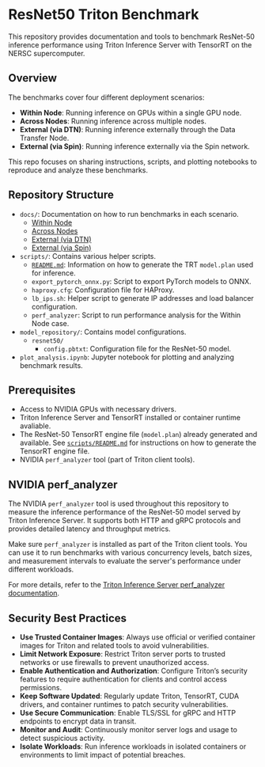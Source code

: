 # ResNet50 Triton Benchmark

This repository provides documentation and tools to benchmark ResNet-50 inference performance using Triton Inference Server with TensorRT on the NERSC supercomputer.

## Overview

The benchmarks cover four different deployment scenarios:

- **Within Node**: Running inference on GPUs within a single GPU node.
- **Across Nodes**: Running inference across multiple nodes.
- **External (via DTN)**: Running inference externally through the Data Transfer Node.
- **External (via Spin)**: Running inference externally via the Spin network.

This repo focuses on sharing instructions, scripts, and plotting notebooks to reproduce and analyze these benchmarks.

## Repository Structure

- `docs/`: Documentation on how to run benchmarks in each scenario.
  - [Within Node](docs/within_node.md)
  - [Across Nodes](docs/across_node.md)
  - [External (via DTN)](docs/external_dtn.md)
  - [External (via Spin)](docs/external_spin.md)
- `scripts/`: Contains various helper scripts.
  - [`README.md`](scripts/README.md): Information on how to generate the TRT `model.plan` used for inference.
  - `export_pytorch_onnx.py`: Script to export PyTorch models to ONNX.
  - `haproxy.cfg`: Configuration file for HAProxy.
  - `lb_ips.sh`: Helper script to generate IP addresses and load balancer configuration.
  - `perf_analyzer`: Script to run performance analysis for the Within Node case.
- `model_repository/`: Contains model configurations.
  - `resnet50/`
    - `config.pbtxt`: Configuration file for the ResNet-50 model.
- `plot_analysis.ipynb`: Jupyter notebook for plotting and analyzing benchmark results.

## Prerequisites

- Access to NVIDIA GPUs with necessary drivers.
- Triton Inference Server and TensorRT installed or container runtime avaliable.
- The ResNet-50 TensorRT engine file (`model.plan`) already generated and available. See [`scripts/README.md`](scripts/README.md) for instructions on how to generate the TensorRT engine file.
- NVIDIA `perf_analyzer` tool (part of Triton client tools).

## NVIDIA perf_analyzer

The NVIDIA `perf_analyzer` tool is used throughout this repository to measure the inference performance of the ResNet-50 model served by Triton Inference Server. It supports both HTTP and gRPC protocols and provides detailed latency and throughput metrics.

Make sure `perf_analyzer` is installed as part of the Triton client tools. You can use it to run benchmarks with various concurrency levels, batch sizes, and measurement intervals to evaluate the server's performance under different workloads.

For more details, refer to the [Triton Inference Server perf_analyzer documentation](https://github.com/triton-inference-server/server/blob/main/docs/perf_analyzer.md).

## Security Best Practices

- **Use Trusted Container Images**: Always use official or verified container images for Triton and related tools to avoid vulnerabilities.
- **Limit Network Exposure**: Restrict Triton server ports to trusted networks or use firewalls to prevent unauthorized access.
- **Enable Authentication and Authorization**: Configure Triton’s security features to require authentication for clients and control access permissions.
- **Keep Software Updated**: Regularly update Triton, TensorRT, CUDA drivers, and container runtimes to patch security vulnerabilities.
- **Use Secure Communication**: Enable TLS/SSL for gRPC and HTTP endpoints to encrypt data in transit.
- **Monitor and Audit**: Continuously monitor server logs and usage to detect suspicious activity.
- **Isolate Workloads**: Run inference workloads in isolated containers or environments to limit impact of potential breaches.